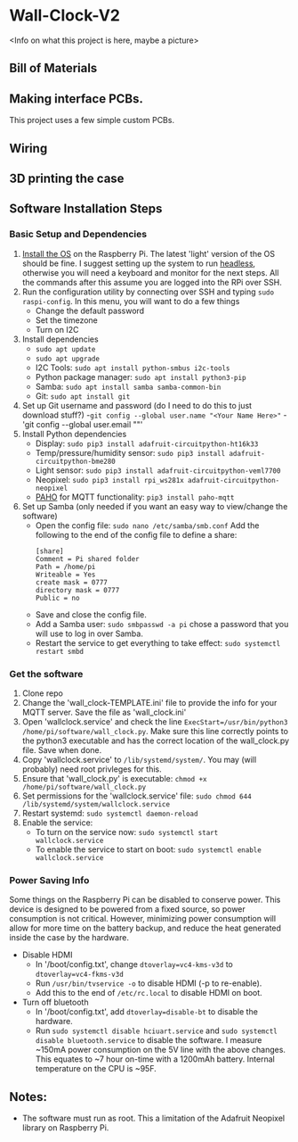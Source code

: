 # Wall-Clock-V2
<Info on what this project is here, maybe a picture>

## Bill of Materials
<Add a BOM here>

## Making interface PCBs.
This project uses a few simple custom PCBs. <more info here someday>

## Wiring
<How to wire up all the bits>

## 3D printing the case
<Links to the case files and instructions on how to print>

## Software Installation Steps
### Basic Setup and Dependencies
1. [Install the OS](https://www.raspberrypi.com/software/) on the Raspberry Pi. The latest 'light' version of the OS should be fine. I suggest setting up the system to run [headless](https://www.tomshardware.com/reviews/raspberry-pi-headless-setup-how-to,6028.html), otherwise you will need a keyboard and monitor for the next steps. All the commands after this assume you are logged into the RPi over SSH.
2. Run the configuration utility by connecting over SSH and typing `sudo raspi-config`. In this menu, you will want to do a few things
   - Change the default password
   - Set the timezone
   - Turn on I2C
3. Install dependencies
   - `sudo apt update`
   - `sudo apt upgrade`
   - I2C Tools: `sudo apt install python-smbus i2c-tools`
   - Python package manager: `sudo apt install python3-pip`
   - Samba: `sudo apt install samba samba-common-bin`
   - Git: `sudo apt install git`
4. Set up Git username and password (do I need to do this to just download stuff?)
   -`git config --global user.name "<Your Name Here>"`
   -'git config --global user.email "<Your Email Address Here>"'
5. Install Python dependencies
   - Display: `sudo pip3 install adafruit-circuitpython-ht16k33`
   - Temp/pressure/humidity sensor: `sudo pip3 install adafruit-circuitpython-bme280`
   - Light sensor: `sudo pip3 install adafruit-circuitpython-veml7700`
   - Neopixel: `sudo pip3 install rpi_ws281x adafruit-circuitpython-neopixel`
   - [PAHO](https://pypi.org/project/paho-mqtt/) for MQTT functionality: `pip3 install paho-mqtt`
6. Set up Samba (only needed if you want an easy way to view/change the software)
   - Open the config file: `sudo nano /etc/samba/smb.conf` Add the following to the end of the config file to define a share:
     ```
     [share]
     Comment = Pi shared folder
     Path = /home/pi
     Writeable = Yes
     create mask = 0777
     directory mask = 0777
     Public = no
     ```
   - Save and close the config file.
   - Add a Samba user: `sudo smbpasswd -a pi` chose a password that you will use to log in over Samba.
   - Restart the service to get everything to take effect: `sudo systemctl restart smbd`
### Get the software
1. Clone repo <add steps on how to do this...>
2. Change the 'wall_clock-TEMPLATE.ini' file to provide the info for your MQTT server. Save the file as 'wall_clock.ini'
3. Open 'wallclock.service' and check the line `ExecStart=/usr/bin/python3 /home/pi/software/wall_clock.py`. Make sure this line correctly points to the python3 executable and has the correct location of the wall_clock.py file. Save when done.
4. Copy 'wallclock.service' to `/lib/systemd/system/`. You may (will probably) need root privleges for this.
5. Ensure that 'wall_clock.py' is executable: `chmod +x /home/pi/software/wall_clock.py`
6. Set permissions for the 'wallclock.service' file: `sudo chmod 644 /lib/systemd/system/wallclock.service`
7. Restart systemd: `sudo systemctl daemon-reload`
8. Enable the service:
   - To turn on the service now: `sudo systemctl start wallclock.service`
   - To enable the service to start on boot: `sudo systemctl enable wallclock.service`
   
### Power Saving Info
Some things on the Raspberry Pi can be disabled to conserve power. This device is designed to be powered from a fixed source, so power consumption is not critical. However, minimizing power consumption will allow for more time on the battery backup, and reduce the heat generated inside the case by the hardware.
- Disable HDMI
  - In '/boot/config.txt', change `dtoverlay=vc4-kms-v3d` to `dtoverlay=vc4-fkms-v3d`
  - Run `/usr/bin/tvservice -o` to disable HDMI (-p to re-enable).
  - Add this to the end of `/etc/rc.local` to disable HDMI on boot.
- Turn off bluetooth 
  - In '/boot/config.txt', add `dtoverlay=disable-bt` to disable the hardware.
  - Run `sudo systemctl disable hciuart.service` and `sudo systemctl disable bluetooth.service` to disable the software.
I measure ~150mA power consumption on the 5V line with the above changes. This equates to ~7 hour on-time with a 1200mAh battery. Internal temperature on the CPU is ~95F. <Check this later when the case is closed>

## Notes:
- The software must run as root. This a limitation of the Adafruit Neopixel library on Raspberry Pi.
